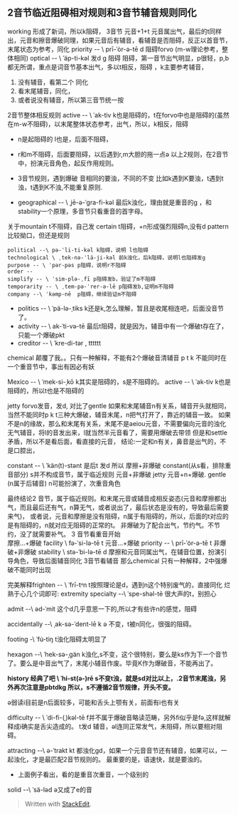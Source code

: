 ## 2音节临近阻碍相对规则和3音节辅音规则同化

working 形成了新词，所以k阻碍，
3音节 元音+1+t 元音属出气，最后的t同样出，元音和擦音爆破同理，如果元音后有辅音，看辅音是否阻碍，反正以首音节，末尾状态为参考，同化
 priority -- \ prī-ˈȯr-ə-tē d  阻碍forvo (m-w理论参考，整体相同)
optical -- \ ˈäp-ti-kəl 发d g 阻碍 阻碍，第一音节出气明显，p很轻，p,b都无所谓，重点是词音节基本出气，多以t相反，阻碍
，k主要参考辅音，
1. 没有辅音，看第二个 同化
2. 看末尾辅音，同化，
3. 或者说没有辅音，所以第三音节统一按

2音节整体相反规则 active -- \ ˈak-tiv k也是阻碍的，t在forvo中也是阻碍的(虽然在m-w不阻碍)，以末尾整体状态参考，出气，所以，k相反，阻碍

- n是起阻碍的 l也是，后面不阻碍，
- r和m不阻碍，后面要阻碍，以后遇到r,m大胆的拖一点ə
以上2规则，在2音节中，扮演元音角色，起反作用规则。
- 3音节规则，遇到爆破 音相同的要浊，不同的不变
比如k遇到K要浊，t遇到t浊，t遇到K不浊,不能重复原则.

- geographical -- \ ˌjē-​ə-​ˈgra-​fi-​kəl 最后k浊化，理由就是重音的g ，和stability一个原理，多音节只看重音的首字母。

关于mountain t不阻碍，自己发
certain t阻碍，+n形成强烈阻碍n,没有d
pattern比较拗口，但还是规则
```
political --\ pə-ˈli-ti-kəl k阻碍，说明 l也阻碍
technological \ ˌtek-nə-ˈlä-ji-kəl 前k浊化，后k阻碍，说明l也阻碍发g
purpose -- \ ˈpər-pəs p阻碍，说明r不阻碍
order -- 
simplify -- \ ˈsim-plə-ˌfī p阻碍发b，验证了m不阻碍
temporarity -- \ ˌtem-pə-ˈrer-ə-lē p阻碍发b,证明m不阻碍
company --\ ˈkəmp-nē  p阻碍，继续验证m不阻碍
```
- politics -- \ ˈpä-lə-ˌtiks k还是k,怎么理解，暂且是收尾相连吧，后面没音节了。
- activity -- \ ak-ˈti-və-tē 最后t阻碍，就是因为，辅音中有一个爆破t存在了，只能一个爆破pkt
- creditor -- \ ˈkre-di-tər , tttttt

chemical 颠覆了我。。只有一种解释，不能有2个爆破音清辅音 p t k 不能同时在一个重音节中，事出有因必有妖

Mexico -- \ ˈmek-si-ˌkō k其实是阻碍的，s是不阻碍的。
active -- \ ˈak-tiv k也是阻碍的，所以t也是不阻碍的

jetty forvo发音，发d, 对比了gentle 
如果和末尾辅音n有关系，辅音开头就相同，当然不能同时p k t三种大爆破，辅音末尾，n把气打开了，靠近的辅音一致。
如果不是n的缘故，那么和末尾有关系，末尾不是aeiou元音，不需要偏向元音的浊化无气辅音，将l的音发出来，l就当然半元音看了，需要用爆破去带领
但是和settle 矛盾，所以不是看后面，看直接的元音，
结论:一定和n有关，鼻音是出气的，不是口腔出，

constant -- \ ˈkän(t)-stənt 是后t 发d
所以 摩擦+非爆破 constant(从s看，排除重音部分) s并不构成音节，属于临近规则
	元音+非爆破 jetty
	元音+n+爆破. gentle (n属于后辅音) n可能扮演了，次重音角色

最终结论2 音节，属于临近规则。和末尾元音或辅音成相反姿态(元音和摩擦都出气，而且最后还有气，n算无气，或者说出了，最后状态是没有的，导致最后需要来气)，
或者说，元音和摩擦是没有阻碍，n属于有阻碍的，所以，后面的t对应的是有阻碍的，n就对应无阻碍的正常的t。
非爆破为了配合出气，节约气。不节约，没了就需要补气。
3 音节看重音开始	
		摩擦...+爆破 facility \ fə-ˈsi-lə-tē t
		元音...+爆破 priority -- \ prī-ˈȯr-ə-tē t 
		非爆破+非爆破 stability \ stə-ˈbi-lə-tē d
摩擦和元音同属出气，在辅音位置，扮演引导角色，导致后面辅音同化
3音节看辅音 那么chemical 只有一种解释，2中强爆破不能同时出现

完美解释frighten -- \ ˈfrī-tᵊn
t按照理论是d，遇到n这个特别废气的，直接同化
烂熟于心几个词即可:
extremity
specialty --\ ˈspe-shəl-tē 很大声的t，别担心

admit --\ əd-ˈmit 这个d几乎意思一下的,所以才有些许n的感觉，阻碍

accidentally --\ ˌak-sə-ˈdent-lē k ə 不变，t被n同化，很强的阻碍。

footing -\ ˈfu̇-tiŋ t浊化阻碍太明显了

hexagon --\ ˈhek-sə-ˌgän k浊化,s不变，这个很特别，要么是ks作为下一个音节了。要么是中音出气了，末尾小辅音作废。毕竟K作为爆破音，不能再出了。

**history 经典了吧 \ ˈhi-st(ə-)rē s不变t浊，就是sd对比以上，.2音节末尾浊，另外再次注意是pbtdkg 所以，s不遵循2音节规律，开头不变。**

ə弱读i目前是n后面较多，可能和舌头上颚有关，前面有i也有关

difficulty -- \ ˈdi-fi-(ˌ)kəl-tē f并不属于爆破音略读范畴，另外fi似乎是fə,这样就解释成i确实是舌尖造成的。 t发d 辅音，əl连同正常发气，未阻碍，所以要相对阻碍。

attracting --\ ə-ˈtrakt kt 都浊化gd，如果一个元音音节还有辅音，如果可以，一起浊化，才是最匹配2音节规则的。
最重要的是，语速快，就是要浊的。


- 上面例子看出，看的是重音次重音，一个级别的

solid --\ ˈsä-ləd ə又成了e的音


> Written with [StackEdit](https://stackedit.io/).
<!--stackedit_data:
eyJoaXN0b3J5IjpbOTc0Mjk5ODE2LDEzMDM2NzU0MTksMjAyMz
IzNzU0LC0yMDI2NTQ0MDE1LC03NDg4MTU4MjQsMjY0NDQ1NDAz
LDEyMzk3NjI4OTksLTkwOTU1ODYxNSwxNTU5NDIzNzQ0LC04NT
UwMjQ3MTcsNjE5ODIyOTA5LDY5MDM1NTU1LC0xMjY4NDI3MjE3
LDE3MjQxOTE5NjIsMTk3NjU4NDU3OSwtNjg5Nzg0OTYzLDE1MD
c5OTc1MTcsLTk1MzAxODcxOSwtOTUzNTcyNTQyLDc1MjcxMjg3
N119
-->